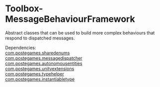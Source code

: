 # Toolbox-MessageBehaviourFramework
Abstract classes that can be used to build more complex behaviours that respond to dispatched messages.

Dependencies:  
[com.postegames.sharedenums](https://github.com/Slugronaut/Toolbox-SharedEnums)  
[com.postegames.messagedispatcher](https://github.com/Slugronaut/Toolbox-MessageDispatch)  
[com.postegames.autonomousentities](https://github.com/Slugronaut/Toolbox-AutonomousEntities)  
[com.postegames.unityextensions](https://github.com/Slugronaut/Toolbox-UnityExtensions)  
[com.postegames.typehelper](https://github.com/Slugronaut/Toolbox-TypeHelper)  
[com.postegames.instantiabletype](https://github.com/Slugronaut/Toolbox-InstantiableType)  
